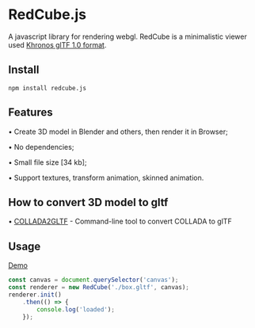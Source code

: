 # RedCube.js

A javascript library for rendering webgl. RedCube is a minimalistic viewer used [Khronos glTF 1.0 format](https://github.com/KhronosGroup/glTF).

## Install
```
npm install redcube.js
```

## Features

&bull; Create 3D model in Blender and others, then render it in Browser;

&bull; No dependencies;

&bull; Small file size [34 kb];

&bull; Support textures, transform animation, skinned animation.

## How to convert 3D model to gltf

&bull; [COLLADA2GLTF](https://github.com/KhronosGroup/COLLADA2GLTF/) - Command-line tool to convert COLLADA to glTF

## Usage

[Demo](https://reon90.github.io/redcube/examples/index.html)

```js
const canvas = document.querySelector('canvas');
const renderer = new RedCube('./box.gltf', canvas);
renderer.init()
    .then(() => {
        console.log('loaded');
    });
```
